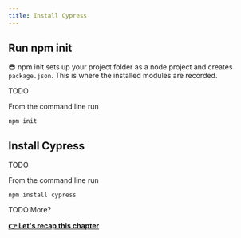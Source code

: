 ```yaml
---
title: Install Cypress
---
```


## Run npm init

:sunglasses: npm init sets up your project folder as a node project and creates `package.json`. This is where the installed modules are recorded.

TODO

From the command line run

`npm init`

## Install Cypress

TODO 

From the command line run

`npm install cypress`

TODO More?

__[:point_right: Let's recap this chapter](../c1end/c1end.md)__
